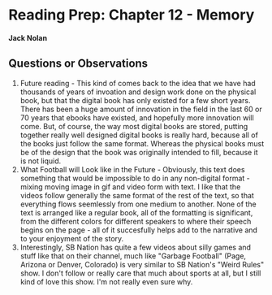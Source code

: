 # Reading Prep: Chapter 12 - Memory

#### Jack Nolan

## Questions or Observations

1. Future reading - This kind of comes back to the idea that we have had thousands of years of invoation and design work done on the physical book, but that the digital book has only existed for a few short years. There has been a huge amount of innovation in the field in the last 60 or 70 years that ebooks have existed, and hopefully more innovation will come. But, of course, the way most digital books are stored, putting together really well designed digital books is really hard, because all of the books just follow the same format. Whereas the physical books must be of the design that the book was originally intended to fill, because it is not liquid.
2. What Football will Look like in the Future - Obviously, this text does something that would be impossible to do in any non-digital format - mixing moving image in gif and video form with text. I like that the videos follow generally the same format of the rest of the text, so that everything flows seemlessly from one medium to another. None of the text is arranged like a regular book, all of the formatting is significant, from the different colors for different speakers to where their speech begins on the page - all of it succesfully helps add to the narrative and to your enjoyment of the story.
3. Interestingly, SB Nation has quite a few videos about silly games and stuff like that on their channel, much like "Garbage Football" (Page, Arizona or Denver, Colorado) is very similar to SB Nation's "Weird Rules" show. I don't follow or really care that much about sports at all, but I still kind of love this show. I'm not really even sure why.

